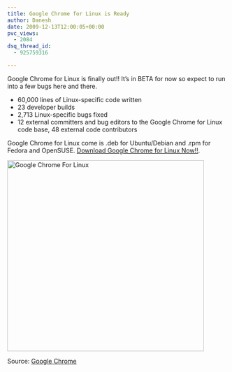 ```yaml
---
title: Google Chrome for Linux is Ready
author: Danesh
date: 2009-12-13T12:00:05+00:00
pvc_views:
  - 2084
dsq_thread_id:
  - 925759316

---
```

Google Chrome for Linux is finally out!! It&#8217;s in BETA for now so expect to run into a few bugs here and there.

<div id="_mcePaste" style="position: absolute; left: -10000px; top: 7px; width: 1px; height: 1px; overflow-x: hidden; overflow-y: hidden;">
  23 developer builds
</div>

<div id="_mcePaste" style="position: absolute; left: -10000px; top: 7px; width: 1px; height: 1px; overflow-x: hidden; overflow-y: hidden;">
  2,713 Linux-specific bugs fixed
</div>

<div id="_mcePaste" style="position: absolute; left: -10000px; top: 7px; width: 1px; height: 1px; overflow-x: hidden; overflow-y: hidden;">
  12 external committers and bug editors to the Google Chrome for Linux code base, 48 external code contributors
</div>

  * 60,000 lines of Linux-specific code written
  * 23 developer builds
  * 2,713 Linux-specific bugs fixed
  * 12 external committers and bug editors to the Google Chrome for Linux code base, 48 external code contributors

Google Chrome for Linux come is .deb for Ubuntu/Debian and .rpm for Fedora and OpenSUSE. [Download Google Chrome for Linux Now!!][1].

[<img loading="lazy" class="alignnone size-medium wp-image-1888" title="Google Chrome For Linux" src="/wp-content/uploads/2009/12/Google-Chrome-For-Linux-450x437.png" alt="Google Chrome For Linux" width="450" height="437" srcset="/wp-content/uploads/2009/12/Google-Chrome-For-Linux-450x437.png 450w, /wp-content/uploads/2009/12/Google-Chrome-For-Linux-1024x996.png 1024w, /wp-content/uploads/2009/12/Google-Chrome-For-Linux.png 1264w" sizes="(max-width: 450px) 100vw, 450px" />][2]

Source: [Google Chrome][3]

 [1]: http://www.google.com/chrome?hl=en&platform=linux&brand=CHFK
 [2]: /wp-content/uploads/2009/12/Google-Chrome-For-Linux.png
 [3]: http://www.google.com/chrome/intl/en/w00t.html